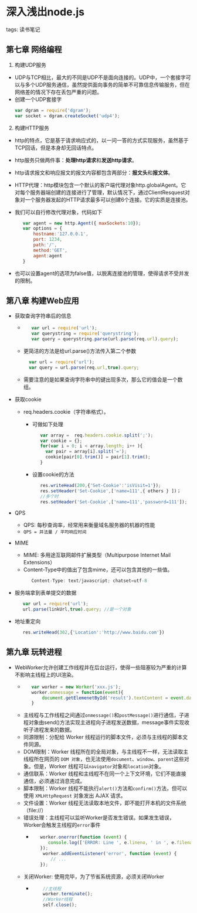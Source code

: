 ﻿# 深入浅出node.js

tags: 读书笔记

## 第七章 网络编程

 1. 构建UDP服务
  - UDP与TCP相比，最大的不同是UDP不是面向连接的。UDP中，一个套接字可以与多个UDP服务通信，虽然提供面向事务的简单不可靠信息传输服务，但在网络差的情况下存在丢包严重的问题。
  - 创建一个UDP套接字
    ```javascript
    var dgram = require('dgram');
    var socket = dgram.createSocket('udp4');    
    ```
 2. 构建HTTP服务
  - http的特点，它是基于请求响应式的，以一问一答的方式实现服务，虽然基于TCP回话，但是本身却无回话特点。
  - http服务只做两件事：**处理http请求**和**发送http请求**。
  - http请求报文和响应报文的报文内容都包含两部分：**报文头**和**报文体**。
  - HTTP代理：http模块包含一个默认的客户端代理对象http.globalAgent。它对每个服务器端创建的连接进行了管理，默认情况下，通过ClientResquest对象对一个服务器发起的HTTP请求最多可以创建6个连接。它的实质是连接池。
  - 我们可以自行修改代理对象，代码如下
     ```javascript
        var agent = new http.Agent({ maxSockets:10});
        var options = {
            hostname:'127.0.0.1',
            port: 1234,
            path:'/',
            method:'GET',
            agent:agent
        }
     ```

 - 也可以设置agent的选项为false值，以脱离连接池的管理，使得请求不受并发的限制。



## 第八章 构建Web应用

 - 获取查询字符串后的信息
    + ```javascript 
         var url = require('url');
         var querystring = require('querystring');
         var query = querystring.parse(url.parse(req.url).query);  
         ```

    + 更简洁的方法是给url.parse()方法传入第二个参数
      ```javascript
        var url = require('url');
        var query = url.parse(req.url,true).query;
      ```
    + 需要注意的是如果查询字符串中的键出现多次，那么它的值会是一个数组。
 - 获取cookie

   + req.headers.cookie（字符串格式）。
     * 可做如下处理
        ```javascript
           var array =  req.headers.cookie.split(';');
           var cookie = {};
           for(var i = 0; i < array.length; i++ ){
             var pair = array[i].split('=');
             cookie[pair[0].trim()] = pair[1].trim();
           }
        ```

     * 设置cookie的方法
        ```javascript
           res.writeHead(200,{'Set-Cookie':'isVisit=1'});
           res.setHeader('Set-Cookie',['name=111',{ others } ])；
           //多个时
           res.setHeader('Set-Cookie',['name=111','password=111']);
        ```

- QPS
   + QPS: 每秒查询率，经常用来衡量域名服务器的机器的性能
   + `QPS = 并法量 / 平均响应时间`

- MIME

   + MIME: 多用途互联网邮件扩展类型（Multipurpose Internet Mail Extensions）
   + Content-Type中的值出了包含mime，还可以包含其他的一些值。
     ```javascript
        Content-Type: text/javascript; chatset=utf-8     
     ```
- 服务端拿到表单提交的数据
   ```javascript
      var url = require('url');
      url.parse(linkUrl,true).query; //是一个对象
   ```
- 地址重定向
   ```javascript
      res.writeHead(302,{'Location':'http://www.baidu.com'})
   ```

## 第九章 玩转进程

- WebWorker允许创建工作线程并在后台运行，使得一些阻塞较为严重的计算不影响主线程上的UI渲染。
  + ```javascript
       var worker = new Worker('xxx.js');
       worker.onmessage = function(event){
           document.getElemenetById('result').textContent = event.data;
       }
       ```
  + 主线程与工作线程之间通过`onmessage()`和`postMessage()`进行通信，子进程对象由send()方法实现主进程向子进程发送数据，message事件实现收听子进程发来的数据。
  + 同源限制：分配给 Worker 线程运行的脚本文件，必须与主线程的脚本文件同源。
  + DOM限制：Worker 线程所在的全局对象，与主线程不一样，无法读取主线程所在网页的 `DOM 对象`，也无法使用`document`、`window`、`parent`这些对象。但是，Worker 线程可以`navigator`对象和`location`对象。
  + 通信联系：Worker 线程和主线程不在同一个上下文环境，它们不能直接通信，必须通过消息完成。
  + 脚本限制：Worker 线程不能执行`alert()`方法和`confirm()`方法，但可以使用 `XMLHttpRequest` 对象发出 AJAX 请求。
  + 文件设置：Worker 线程无法读取本地文件，即不能打开本机的文件系统（file://）
  + 错误处理：主线程可以监听Worker是否发生错误。如果发生错误，Worker会触发主线程的`error`事件
    * ```javascript	
         worker.onerror(function (event) {
         	console.log(['ERROR: Line ', e.lineno, ' in ', e.filename,': ', 					e.message].join(''));
         });
          worker.addEventListener('error', function (event) {
             // ...
         });
         ```
  + 关闭Worker: 使用完毕，为了节省系统资源，必须关闭Worker
     * ```javascript
           //主线程
           worker.terminate();
           //Worker线程
           self.close();
       ```


